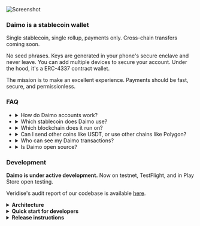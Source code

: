 <img width="2110" alt="Screenshot" src="https://github.com/daimo-eth/daimo/assets/169280/09a716ba-4ed2-4332-b10f-c0eeeec16b71">

### Daimo is a stablecoin wallet

Single stablecoin, single rollup, payments only. Cross-chain transfers coming soon.

No seed phrases. Keys are generated in your phone's secure enclave and never
leave. You can add multiple devices to secure your account. Under the hood, it's
a ERC-4337 contract wallet.

The mission is to make an excellent experience. Payments should be fast, secure, and permissionless.

<!-- THE FAQ BELOW APPEARS AUTOMATICALLY ON THE WEBSITE. EDIT WITH CARE. -->

### FAQ

- <details><summary>How do Daimo accounts work?</summary>

  Daimo accounts are Ethereum accounts.

  Under the hood, they're a new and much-improved type called an ERC-4337 contract account. Each device you add to your account stores a secret key. When you send money, your phone first authenticates you with FaceID or similar, then cryptographically signs the transaction using that key.

  Daimo is non-custodial. Your keys, your coins.

  Daimo offers stronger security than traditional wallets. Keys live in dedicated hardware made for storing secrets, such as Secure Enclave on iPhone, and never leave your device.

  </details>

- <details><summary>Which stablecoin does Daimo use?</summary>

  Daimo runs on USDC, a high-quality stablecoin issued by Circle.

  Stablecoins are cryptocurrencies designed to maintain a stable value. Many are pegged to the dollar, so that one coin is worth $1. Circle is a US-based licensed money transmitter partnered with Coinbase. USDC is one of the largest and most liquid onchain dollar equivalents. <a target="_blank" href="https://bluechip.org/coins/usdc" >Learn more on Bluechip.</a>
  </details>

- <details><summary>Which blockchain does it run on?</summary>

  Daimo uses Base, an Ethereum rollup.

  Rollups support near-instant transactions that cost a few cents each. By contrast, transactions on the underlying Ethereum chain (layer 1 or L1) take about 10 times as long and cost a few dollars each. Rollups accomplish this by bundling many transactions into a single L1 transaction. They inherit the strong guarantees of Ethereum: like L1, Base is reliable and secure, and works worldwide. <a target="_blank"  href="https://l2beat.com/">Learn more on L2Beat.</a>
  </details>

- <details><summary>Can I send other coins like USDT, or use other chains like Polygon?</summary>

  Not yet. We plan to support payments in other stablecoins and on other chains soon.
  </details>

- <details><summary>Who can see my Daimo transactions?</summary>

  Currently, all Ethereum transactions are generally public, including Daimo transactions. We plan to add private payments as the infrastructure and support for them matures.
  </details>

- <details><summary>Is Daimo open source?</summary>

  Yes, Daimo is and will always be open-source under GPLv3. We're here to collaborate. We want to make self-custody fast, safe, and easy. <a target="_blank" href="https://github.com/daimo-eth/daimo">See more on our Github.</a>
  </details>

### Development

**Daimo is under active development.** Now on testnet, TestFlight, and in Play
Store open testing.

Veridise's audit report of our codebase is available [here](./audits/2023-10-veridise.pdf).

<details>
<summary><strong>Architecture</strong></summary>
<img src="/doc/architecture.excalidraw.svg" />

**READMEs for each app and package.**

- [apps/daimo-mobile](apps/daimo-mobile) mobile app. Typescript + Expo
- [apps/daimo-web](apps/daimo-web) web app, including deep links. Typescript + NextJS
- [packages/contract](packages/contract) contracts, Solidity + Forge
- [packages/daimo-api](packages/daimo-api) API, including indexer. Typescript + Node
- [packages/daimo-common](packages/daimo-common) data models common to clients and API. Typescript
- [packages/daimo-expo-enclave](packages/daimo-expo-enclave) hardware enclave interface. Typescript, Kotlin, Swift + Expo native module
- [packages/daimo-userop](packages/daimo-userop) account abstraction interface. Typescript

</details>

<details>
<summary><strong>Quick start for developers</strong></summary>

Clone the repo, loading submodules.

```
git clone git@github.com:daimo-eth/daimo --recurse-submodules
```

Install prerequisites.

```
# You'll need Node 20+
node --version
```

```
# (Optional) for contract development, install Foundry
curl -L https://foundry.paradigm.xyz | bash
# Reload your terminal, then run:
foundryup
```

```
# (Optional) for mobile development, install Expo EAS
npm i -g eas-cli
```

Next, build the app.

```
npm i
npm run build
```

Finally, run the app in the iOS simulator, Android simulator, or on your phone.

If you're in the <a href="https://expo.dev/accounts/daimo">Daimo team on Expo</a>, you can download the latest development build from there.

> Expo apps come in two layers: a native layer and a React Native (typescript) layer. Whenever you add a native module or update `@daimo/expo-enclave`, you must rebuild the native app. For details, see `apps/daimo-mobile`.

Once the base app is installed in your simulator, you can run Daimo.

```
# Run mobile app, local API server, and web app (for deep links) simultaneously.
# Requires Postgres, see API Setup below.
npm run dev
```

Running `npm run dev` in the root directory is equivalent to running it concurrently in each `apps/...` and `packages/...` directory.

```
# Alternatively, to run JUST the mobile app.
cd apps/daimo-mobile
DAIMO_DOMAIN=daimo.xyz DAIMO_APP_API_URL=https://daimo-api-stage.onrender.com npm run dev
```

Either way, you get hot reloading.

<details>
<summary><strong>API Setup</strong></summary>

`daimo-mobile` and `daimo-web` both rely on `daimo-api`.

By default:

- `daimo-mobile` runs the Expo incremental build server on localhost:8080
- `daimo-web` runs the web app, including fallback deeplinks, on localhost:3001
- `daimo-api` runs the TRPC API on localhost:3000

You'll need to either use the hosted Daimo API or run one locally.

- To run the API locally, configure the `DAIMO_API_*` secrets, then run `npm run dev`.
- You can run Postgres in the background locally using `initdb daimo && pg_ctl -D daimo start`. To stop, use `pg_ctl -D daimo stop`.
- To use the testnet staging API, just set `DAIMO_APP_API_URL=https://daimo-api-stage.onrender.com`. You can run both the mobile and web app this way.
</details>

<details>
<summary><strong>Setup for android</strong></summary>

- **Ensure you have the correct Java version.** Version 20 doesn't work, Java 17 works.
- You need to `ANDROID_HOME` to the local Android SDK.
- Install Android Studio, and create an emulator.
- Download latest Android internal distribution build from Expo, and install it in the emulator.
- Lastly, go to `apps/daimo-mobile` and run `npm run dev:android`.
</details>

</details>

<details>
<summary><strong>Release instructions</strong></summary>

Start from latest `master` with green CI. Create a release candidate for each platform.

```
cd apps/daimo-mobile
npm run build:stage
npm run build:stage-android
```

The last two run concurrently and submit automatically within ~10 minutes. Build
versions increment automatically, creating a diff.

While you wait, update the API and webapp.

- Make a release PR stating the new, incremented build version.
- Push to `stage`. PR into `master` remains open.
- Complete the API and webapp checklist in the PR. Roll back if necessary.
- By now, builds should be done. Install on Android. Install on iOS.
- Complete app release testing checklist. You've now shipped a new public TestFlight and Play Store test release
- Finally, merge the PR.

</details>

